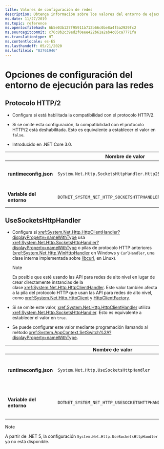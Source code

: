 ```yaml
---
title: Valores de configuración de redes
description: Obtenga información sobre los valores del entorno de ejecución que configuran las redes para las aplicaciones de .NET Core.
ms.date: 11/27/2019
ms.topic: reference
ms.openlocfilehash: 6b5e03b127f95911b712b66c0be8a4f5a2929fc2
ms.sourcegitcommit: c76c8b2c39ed2f0eee422b61a2ab4c05ca7771fa
ms.translationtype: HT
ms.contentlocale: es-ES
ms.lasthandoff: 05/21/2020
ms.locfileid: "83761946"
---
```

# <a name="run-time-configuration-options-for-networking"></a>Opciones de configuración del entorno de ejecución para las redes

## <a name="http2-protocol"></a>Protocolo HTTP/2

- Configura si está habilitada la compatibilidad con el protocolo HTTP/2.

- Si se omite esta configuración, la compatibilidad con el protocolo HTTP/2 está deshabilitada. Esto es equivalente a establecer el valor en `false`.

- Introducido en .NET Core 3.0.

| | Nombre de valor | Valores |
| - | - | - |
| **runtimeconfig.json** | `System.Net.Http.SocketsHttpHandler.Http2Support` | `false`: deshabilitado.<br/>`true`: habilitado. |
| **Variable del entorno** | `DOTNET_SYSTEM_NET_HTTP_SOCKETSHTTPHANDLER_HTTP2SUPPORT` | `0`: deshabilitado.<br/>`1`: habilitado. |

## <a name="usesocketshttphandler"></a>UseSocketsHttpHandler

- Configura si <xref:System.Net.Http.HttpClientHandler?displayProperty=nameWithType> usa <xref:System.Net.Http.SocketsHttpHandler?displayProperty=nameWithType> o pilas de protocolo HTTP anteriores (<xref:System.Net.Http.WinHttpHandler> en Windows y `CurlHandler`, una clase interna implementada sobre [libcurl](https://curl.haxx.se/libcurl/), en Linux).

  > [!NOTE]
  > Es posible que esté usando las API para redes de alto nivel en lugar de crear directamente instancias de la clase <xref:System.Net.Http.HttpClientHandler>. Este valor también afecta a la pila del protocolo HTTP que usan las API para redes de alto nivel, como <xref:System.Net.Http.HttpClient> y [HttpClientFactory](https://docs.microsoft.com/previous-versions/aspnet/hh995280(v%3dvs.118)).

- Si se omite este valor, <xref:System.Net.Http.HttpClientHandler> utiliza <xref:System.Net.Http.SocketsHttpHandler>. Esto es equivalente a establecer el valor en `true`.

- Se puede configurar este valor mediante programación llamando al método <xref:System.AppContext.SetSwitch%2A?displayProperty=nameWithType>.

| | Nombre de valor | Valores |
| - | - | - |
| **runtimeconfig.json** | `System.Net.Http.UseSocketsHttpHandler` | `true`: habilita el uso de <xref:System.Net.Http.SocketsHttpHandler>.<br/>`false`: habilita el uso de <xref:System.Net.Http.WinHttpHandler> en Windows o [libcurl](https://curl.haxx.se/libcurl/) en Linux |
| **Variable del entorno** | `DOTNET_SYSTEM_NET_HTTP_USESOCKETSHTTPHANDLER` | `1`: habilita el uso de <xref:System.Net.Http.SocketsHttpHandler>.<br/>`0`: habilita el uso de <xref:System.Net.Http.WinHttpHandler> en Windows o [libcurl](https://curl.haxx.se/libcurl/) en Linux |

> [!NOTE]
> A partir de .NET 5, la configuración `System.Net.Http.UseSocketsHttpHandler` ya no está disponible.

